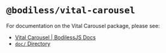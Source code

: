# `@bodiless/vital-carousel`

For documentation on the Vital Carousel package, please see:

- [Vital Carousel | BodilessJS Docs](https://johnsonandjohnson.github.io/Bodiless-JS/#/VitalDesignSystem/Components/VitalCarousel)
- [`doc/` Directory](./doc)
